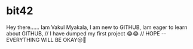 # bit42
Hey there......
Iam Vakul Myakala,
I am new to GITHUB, 
Iam eager to learn about GITHUB,
// I have dumped my first project 😂😂
// HOPE --EVERYTHING WILL BE OKAY😒🤧
